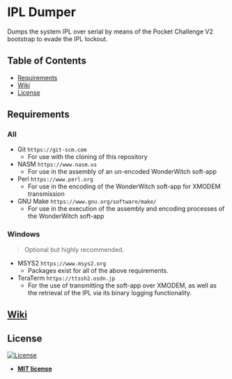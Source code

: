 # IPL Dumper

Dumps the system IPL over serial by means of the Pocket Challenge V2 bootstrap to evade the IPL lockout.

## Table of Contents

- [Requirements](#requirements)
- [Wiki](#requirements)
- [License](#license)

## Requirements

### All

- Git `https://git-scm.com`
    - For use with the cloning of this repository
- NASM `https://www.nasm.us`
    - For use in the assembly of an un-encoded WonderWitch soft-app
- Perl `https://www.perl.org`
    - For use in the encoding of the WonderWitch soft-app for XMODEM transmission
- GNU Make `https://www.gnu.org/software/make/`
    - For use in the execution of the assembly and encoding processes of the WonderWitch soft-app

### Windows

> Optional but highly recommended.

- MSYS2 `https://www.msys2.org`
    - Packages exist for all of the above requirements.
- TeraTerm `https://ttssh2.osdn.jp`
    - For the use of transmitting the soft-app over XMODEM, as well as the retrieval of the IPL via its binary logging functionality.

## [Wiki](https://github.com/up-n-atom/wwsoft/wiki/IPL-Dumper)

## License

[![License](http://img.shields.io/:license-mit-blue.svg?style=flat-square)](http://badges.mit-license.org)

- **[MIT license](http://opensource.org/licenses/mit-license.php)**
